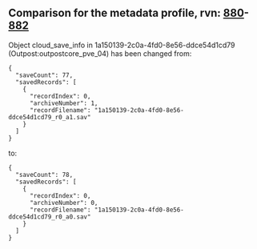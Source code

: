 ## Comparison for the metadata profile, rvn: [880](https://github.com/PRO100KatYT/FortniteProfileRevisions/tree/main/profiles/metadata/880%20metadata.json)-[882](https://github.com/PRO100KatYT/FortniteProfileRevisions/tree/main/profiles/metadata/882%20metadata.json)

Object cloud_save_info in 1a150139-2c0a-4fd0-8e56-ddce54d1cd79 (Outpost:outpostcore_pve_04) has been changed from:

```
{
  "saveCount": 77,
  "savedRecords": [
    {
      "recordIndex": 0,
      "archiveNumber": 1,
      "recordFilename": "1a150139-2c0a-4fd0-8e56-ddce54d1cd79_r0_a1.sav"
    }
  ]
}
```

to:

```
{
  "saveCount": 78,
  "savedRecords": [
    {
      "recordIndex": 0,
      "archiveNumber": 0,
      "recordFilename": "1a150139-2c0a-4fd0-8e56-ddce54d1cd79_r0_a0.sav"
    }
  ]
}
```

<br><br>
